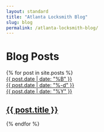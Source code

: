 ```yaml
---
layout: standard
title: "Atlanta Locksmith Blog"
slug: blog
permalink: /atlanta-locksmith-blog/
---
```


<div class="container">
    <h1>
        <a href="#" class="history-back"><i class="icon-arrow-left-3 fg-darker smaller"></i></a>
        Blog Posts
    </h1>
    <div class="listview-outlook postslist">
        {% for post in site.posts %}
        <a href="{{ site.baseurl }}{{ post.url }}" class="list">
            <div class="list-content">
                <div class="tile half">
                    <div>
                        {{ post.date | date: "%B" }}
                    </div>
                    <div>
                        {{ post.date | date: "%-d" }}
                    </div>
                    <div>
                        {{ post.date | date: "%Y" }}
                    </div>
                </div>
                <h2>{{ post.title }}</h2>
            </div>
        </a>
        {% endfor %}
    </div>
</div>
